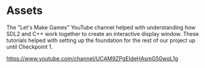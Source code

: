 # Assets

The "Let's Make Games" YouTube channel helped with understanding how SDL2 and C++ work together
to create an interactive display window. These tutorials helped with setting up the foundation
for the rest of our project up until Checkpoint 1.

https://www.youtube.com/channel/UCAM9ZPgEIdeHAsmG50wqL1g